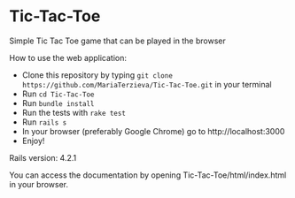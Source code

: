 # Tic-Tac-Toe
Simple Tic Tac Toe game that can be played in the browser

How to use the web application:

* Clone this repository by typing `git clone https://github.com/MariaTerzieva/Tic-Tac-Toe.git`
  in your terminal
* Run `cd Tic-Tac-Toe`
* Run `bundle install`
* Run the tests with `rake test`
* Run `rails s`
* In your browser (preferably Google Chrome) go to http://localhost:3000
* Enjoy!

Rails version: 4.2.1

You can access the documentation by opening Tic-Tac-Toe/html/index.html in your browser.